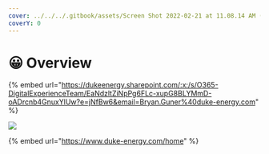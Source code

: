 ```yaml
---
cover: ../../../.gitbook/assets/Screen Shot 2022-02-21 at 11.08.14 AM (1).png
coverY: 0
---
```


# 😀 Overview

{% embed url="https://dukeenergy.sharepoint.com/:x:/s/O365-DigitalExperienceTeam/EaNdzltZiNpPg6FLc-xupG8BLYMmD-oADrcnb4GnuxYlUw?e=jNfBw6&email=Bryan.Guner%40duke-energy.com" %}

![](../../../.gitbook/assets/screencapture-duke-energy-home-2022-01-28-16_30_03.png)

{% embed url="https://www.duke-energy.com/home" %}
